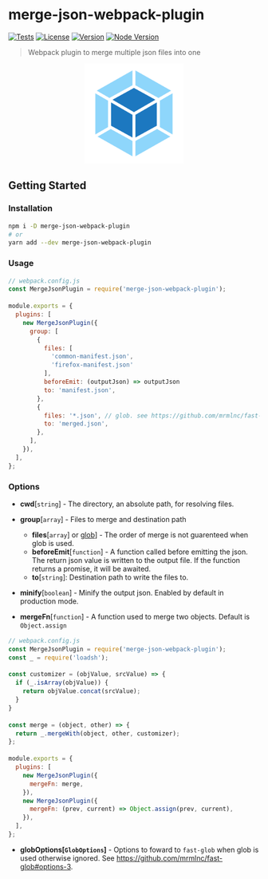 # merge-json-webpack-plugin

[![Tests](https://github.com/sibiraj-s/merge-json-webpack-plugin/workflows/Tests/badge.svg)](https://github.com/sibiraj-s/merge-json-webpack-plugin/actions)
[![License](https://badgen.net/github/license/sibiraj-s/merge-json-webpack-plugin)](https://github.com/sibiraj-s/merge-json-webpack-plugin)
[![Version](https://badgen.net/npm/v/merge-json-webpack-plugin)](https://npmjs.com/merge-json-webpack-plugin)
[![Node Version](https://badgen.net/npm/node/merge-json-webpack-plugin)](https://npmjs.com/merge-json-webpack-plugin)

> Webpack plugin to merge multiple json files into one

<p align="center">
  <a href="https://github.com/sibiraj-s/merge-json-webpack-plugin">
    <img width="200" height="200" src="./assets/webpack.png">
  </a>
</p>

## Getting Started

### Installation

```bash
npm i -D merge-json-webpack-plugin
# or
yarn add --dev merge-json-webpack-plugin
```

### Usage

```js
// webpack.config.js
const MergeJsonPlugin = require('merge-json-webpack-plugin');

module.exports = {
  plugins: [
    new MergeJsonPlugin({
      group: [
        {
          files: [
            'common-manifest.json',
            'firefox-manifest.json'
          ],
          beforeEmit: (outputJson) => outputJson
          to: 'manifest.json',
        },
        {
          files: '*.json', // glob. see https://github.com/mrmlnc/fast-glob
          to: 'merged.json',
        },
      ],
    }),
  ],
};
```

### Options

- **cwd**[`string`] - The directory, an absolute path, for resolving files.

- **group**[`array`] - Files to merge and destination path

  - **files**[`array`] or [glob](https://github.com/mrmlnc/fast-glob)] - The order of merge is not guarenteed when glob is used.
  - **beforeEmit**[`function`] - A function called before emitting the json. The return json value is written to the output file. If the function returns a promise, it will be awaited.
  - **to**[`string`]: Destination path to write the files to.

- **minify**[`boolean`] - Minify the output json. Enabled by default in production mode.

- **mergeFn**[`function`] - A function used to merge two objects. Default is `Object.assign`

```js
// webpack.config.js
const MergeJsonPlugin = require('merge-json-webpack-plugin');
const _ = require('loadsh');

const customizer = (objValue, srcValue) => {
  if (_.isArray(objValue)) {
    return objValue.concat(srcValue);
  }
}

const merge = (object, other) => {
  return _.mergeWith(object, other, customizer);
};

module.exports = {
  plugins: [
    new MergeJsonPlugin({
      mergeFn: merge,
    }),
    new MergeJsonPlugin({
      mergeFn: (prev, current) => Object.assign(prev, current),
    }),
  ],
};
```

- **globOptions[`GlobOptions`]** - Options to foward to `fast-glob` when glob is used otherwise ignored. See https://github.com/mrmlnc/fast-glob#options-3.
